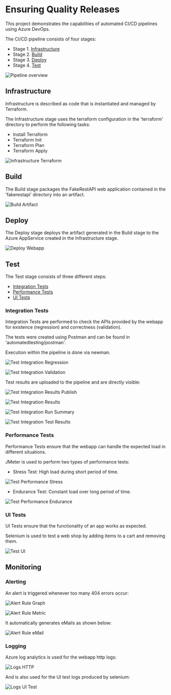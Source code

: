 # Ensuring Quality Releases
This project demonstrates the capabilities of automated CI/CD pipelines using Azure DevOps.

The CI/CD pipeline consists of four stages:
* Stage 1. [Infrastructure](#infrastructure)
* Stage 2. [Build](#build)
* Stage 3. [Deploy](#deploy)
* Stage 4. [Test](#test)

![Pipeline overview](screenshots/S1-pipeline-overview.PNG "Pipeline Overview")

## Infrastructure

Infrastructure is described as code that is instantiated and managed by Terraform.

The Infrastructure stage uses the terraform configuration in the 'terraform' directory to perform the following tasks:

* Install Terraform
* Terraform Init
* Terraform Plan
* Terraform Apply

![Infrastructure Terraform](screenshots/S2-infrastructure-terraform.PNG "Infrastructure Terraform")

## Build

The Build stage packages the FakeRestAPI web application contained in the 'fakerestapi' directory into an artifact.

![Build Artifact](screenshots/S3-build-artifact.PNG "Build Artifact")

## Deploy

The Deploy stage deploys the artifact generated in the Build stage to the Azure AppService created in the Infrastructure stage.

![Deploy Webapp](screenshots/S4-deploy-webapp.PNG "Deploy Webapp")


## Test

The Test stage consists of three different steps:
* [Integration Tests](#integration-tests)
* [Performance Tests](#performance-tests)
* [UI Tests](#ui-tests)

### Integration Tests

Integration Tests are performed to check the APIs provided by the webapp for existence (regression) and correctness (validation).

The tests were created using Postman and can be found in 'automatedtesting/postman'.

Execution within the pipeline is done via newman.

![Test Integration Regression](screenshots/S5-test-integration-regression.PNG "Test Integration Regression")

![Test Integration Validation](screenshots/S6-test-integration-validation.PNG "Test Integration Validation")

Test results are uploaded to the pipeline and are directly visible:

![Test Integration Results Publish](screenshots/S7-test-integration-results-publish.PNG "Test Integration Results Publish")

![Test Integration Results](screenshots/S8-test-integration-results.PNG "Test Integration Results")

![Test Integration Run Summary](screenshots/S16-test-integration-run-summary.PNG "Test Integration Run Summary")

![Test Integration Test Results](screenshots/S17-test-integration-test-results.PNG "Test Integration Test Results")

### Performance Tests

Performance Tests ensure that the webapp can handle the expected load in different situations.

JMeter is used to perform two types of performance tests:

* Stress Test: High load during short period of time.

![Test Performance Stress](screenshots/S9-test-performance-stress.PNG "Test Performance Stress")

* Endurance Test: Constant load over long period of time.

![Test Performance Endurance](screenshots/S10-test-performance-endurance.PNG "Test Performance Endurance")

<!-- Test results are uploaded to the pipeline and are directly visible:  -->
<!-- ![Test Performance Result](screenshots/S10-test-performance-result "Test Performance Result") -->

### UI Tests

UI Tests ensure that the functionality of an app works as expected.

Selenium is used to test a web shop by adding items to a cart and removing them.

![Test UI](screenshots/S11-test-ui.PNG "Test UI")


## Monitoring

### Alerting

An alert is triggered whenever too many 404 errors occur:

![Alert Rule Graph](screenshots/S12-alert-rule-graph.PNG "Alert Rule Graph")

![Alert Rule Metric](screenshots/S18-alert-rule-metric.PNG "Alert Rule Metric")

It automatically generates eMails as shown below:

![Alert Rule eMail](screenshots/S13-alert-rule-email.PNG "Alert Rule eMail")

### Logging

Azure log analytics is used for the webapp http logs:

![Logs HTTP](screenshots/S14-logs-http.PNG "Logs HTTP")

And is also used for the UI test logs produced by selenium:

![Logs UI Test](screenshots/S15-logs-ui-test.PNG "Logs UI Test")